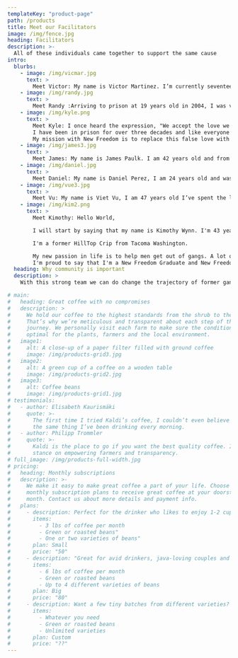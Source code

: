 ```yaml
---
templateKey: "product-page"
path: /products
title: Meet our Facilitators
image: /img/fence.jpg
heading: Facilitators
description: >-
  All of these individuals came together to support the same cause
intro:
  blurbs:
    - image: /img/vicmar.jpg
      text: >
        Meet Victor: My name is Victor Martinez. I’m currently seventeen years into a twenty-eight year sentence, twenty-five years for Washington State D.O.C and three years for Federal prison. From the age of twelve years old I have lived my life as a criminal. I was a gang member, a drug dealer and finally an addict.  That lifestyle was like living in the gutter and lying to yourself every day. Today, I strive to be a positive influence to everyone around me and create an atmosphere where I am able to encourage positive change in others.
    - image: /img/randy.jpg
      text: >
        Meet Randy :Arriving to prison at 19 years old in 2004, I was very susceptible to social influences. I quickly became a prison gang affiliate and for the first turbulent years of my time I caused myself many hardships by living in that pit of hopelessness and misery. I am now a gang interventionist - New Freedom peer facilitator, and a hopeful, productive member of my community. It takes many moving parts to power the engines of change, and I am proud to be doing my part to help others change their criminal thinking and trade their gang culture and lifestyle for a more hopeful and promising way of being. I am from Thurston County and my current release date is 02/22/2029
    - image: /img/kyle.png
      text: >
        Meet Kyle: I once heard the expression, "We accept the love we think we deserve." This could apply to any number of dysfunctional relationship types, but in the context of gangs it is especially poignant.
        I have been in prison for over three decades and like everyone else I know who has gone through this carceral experience, I lost everything when I made those impulsive, catastrophic decisions in 1989. The devastating outcomes led to my own imprisonment and loss of worldly possessions, freedom, relationships, privacy, and personal dignity. This void was filled with the only thing available - the pseudo love of a prison gang, the camaraderie of criminals.
        My mission with New Freedom is to replace this false love with real and meaningful pro-social and positive alternatives for gang involved youth and adults alike. This epiphany has become my life's work.
    - image: /img/james3.jpg
      text: >
        Meet James: My name is James Paulk. I am 42 years old and from The Dalles, Oregon. I’ve been in prison the last 14 years, most of it spent alone and hopeless. All of my life, I only saw the differences between myself and others. I now feel hopeful and united with like minded individuals from all walks of life. I am able to see the similarities now, that all humans share no matter race, religion or financial position or background. I believe in New Freedom, my team, and the people this program has and will help given the opportunity.
    - image: /img/daniel.jpg
      text: >
        Meet Daniel: My name is Daniel Perez, I am 24 years old and was born in Yakima Washington. My environment brought gang violence and crime. When my brother passed in 2009 I decided to cope with my grief by turning towards the camaraderie of gang lifestyle and using violence as an outlet. I came to prison at the age of 15 with a 20 year sentence, I then directed my life towards transformation. I accepted my ability to connect with people and be a teacher in order to pursue my purpose in life! I am a gang/criminal interventionist with New Freedom. Through the program I assist men seeking positive change while continuing to develop my own skill set.
    - image: /img/vue3.jpg
      text: >
        Meet Vu: My name is Viet Vu, I am 47 years old I’ve spent the last 33 years of my life, in and out of prison, because of gang, criminal lifestyle and bad decision. I no longer want to live that lifestyle, and have done all I can to change my life. Through New Freedom I want to help who ever I can, so that they don’t walk down the same road I've walk.
    - image: /img/kim2.png
      text: >
        Meet Kimothy: Hello World,

        I will start by saying that my name is Kimothy Wynn. I'm 43 years old and am currently incarcerated at the Monroe Correctional Complex.

        I'm a former HillTop Crip from Tacoma Washington.

        My new passion in life is to help men get out of gangs. A lot of them just need a positive example they can relate to, someone that's also relatable to them. Someone that won't give up on them if they make a mistake. That's where New Freedom Washington comes in.
        I'm proud to say that I'm a New Freedom Graduate and New Freedom Facilitator. I'm now a published author of two books. The first book is called 'Incarcerated Individuals Guide To Good Credit' by Kimothy Wynn.The second book is called 'Credit Equals Cash' by Kimothy Wynn. Both books are available now @Amazon.com. I also have a brand new Real Estate company called K.M.Wynn Property Investments, LLC
  heading: Why community is important
  description: >
    With this strong team we can do change the trajectory of former gang members

# main:
#   heading: Great coffee with no compromises
#   description: >
#     We hold our coffee to the highest standards from the shrub to the cup.
#     That’s why we’re meticulous and transparent about each step of the coffee’s
#     journey. We personally visit each farm to make sure the conditions are
#     optimal for the plants, farmers and the local environment.
#   image1:
#     alt: A close-up of a paper filter filled with ground coffee
#     image: /img/products-grid3.jpg
#   image2:
#     alt: A green cup of a coffee on a wooden table
#     image: /img/products-grid2.jpg
#   image3:
#     alt: Coffee beans
#     image: /img/products-grid1.jpg
# testimonials:
#   - author: Elisabeth Kaurismäki
#     quote: >-
#       The first time I tried Kaldi’s coffee, I couldn’t even believe that was
#       the same thing I’ve been drinking every morning.
#   - author: Philipp Trommler
#     quote: >-
#       Kaldi is the place to go if you want the best quality coffee. I love their
#       stance on empowering farmers and transparency.
# full_image: /img/products-full-width.jpg
# pricing:
#   heading: Monthly subscriptions
#   description: >-
#     We make it easy to make great coffee a part of your life. Choose one of our
#     monthly subscription plans to receive great coffee at your doorstep each
#     month. Contact us about more details and payment info.
#   plans:
#     - description: Perfect for the drinker who likes to enjoy 1-2 cups per day.
#       items:
#         - 3 lbs of coffee per month
#         - Green or roasted beans"
#         - One or two varieties of beans"
#       plan: Small
#       price: "50"
#     - description: "Great for avid drinkers, java-loving couples and bigger crowds"
#       items:
#         - 6 lbs of coffee per month
#         - Green or roasted beans
#         - Up to 4 different varieties of beans
#       plan: Big
#       price: "80"
#     - description: Want a few tiny batches from different varieties? Try our custom plan
#       items:
#         - Whatever you need
#         - Green or roasted beans
#         - Unlimited varieties
#       plan: Custom
#       price: "??"
---
```

